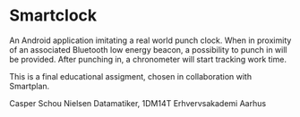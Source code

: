 # Smartclock

An Android application imitating a real world punch clock.
When in proximity of an associated Bluetooth low energy beacon, a possibility to punch in will be provided.
After punching in, a chronometer will start tracking work time.

This is a final educational assigment, chosen in collaboration with Smartplan.

Casper Schou Nielsen Datamatiker, 1DM14T Erhvervsakademi Aarhus
